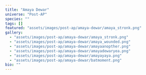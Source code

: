 ```yaml
---
title: "Amaya Dewar"
universe: "Post-AP"
species: ""
tags: []
featured: "assets/images/post-ap/amaya-dewar/amaya_stronk.png"
gallery:
  - "assets/images/post-ap/amaya-dewar/amaya_stronk.png"
  - "assets/images/post-ap/amaya-dewar/amaya_wounded.png"
  - "assets/images/post-ap/amaya-dewar/amayaanopther.png"
  - "assets/images/post-ap/amaya-dewar/amayadewaryea.png"
  - "assets/images/post-ap/amaya-dewar/amayayaya.png"
  - "assets/images/post-ap/amaya-dewar/batmoment.png"
bio: ""
---
```

